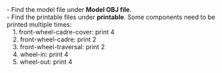 <!DOCTYPE html>
<html>
<head>
</head>
<body>
- Find the model file under <b>Model OBJ file</b>.<br>
- Find the printable files under <b>printable</b>. Some components need to be printed multiple times:<br>
&emsp;1. front-wheel-cadre-cover: print 4 <br>
&emsp;2. front-wheel-cadre: print 2 <br>
&emsp;3. front-wheel-traversal: print 2 <br>
&emsp;4. wheel-in: print 4 <br>
&emsp;5. wheel-out: print 4
</body>
</html>
